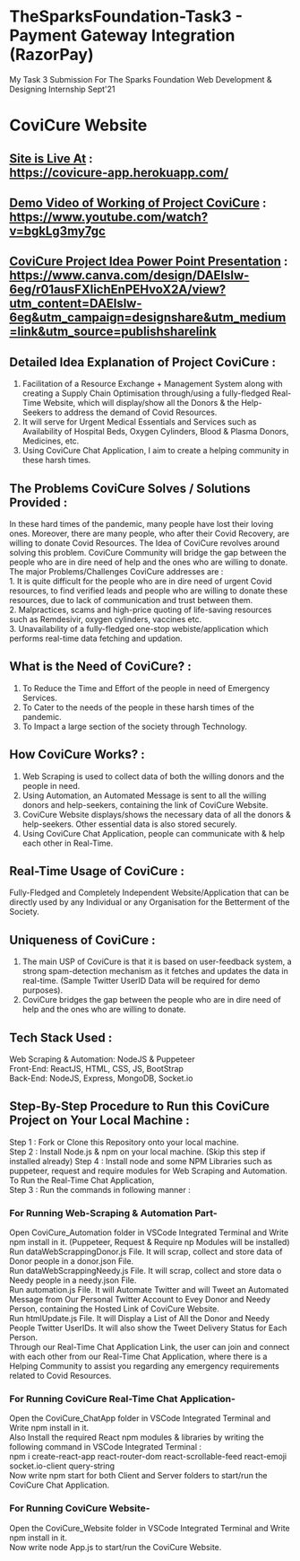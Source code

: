 # TheSparksFoundation-Task3 - Payment Gateway Integration (RazorPay)
My Task 3 Submission For The Sparks Foundation Web Development &amp; Designing Internship Sept'21

# CoviCure Website

## [Site is Live At](https://covicure-app.herokuapp.com/) : <br/> https://covicure-app.herokuapp.com/

## [Demo Video of Working of Project CoviCure](https://www.youtube.com/watch?v=bgkLg3my7gc) : <br/> https://www.youtube.com/watch?v=bgkLg3my7gc

## [CoviCure Project Idea Power Point Presentation](https://www.canva.com/design/DAElslw-6eg/r01ausFXlichEnPEHvoX2A/view?utm_content=DAElslw-6eg&utm_campaign=designshare&utm_medium=link&utm_source=publishsharelink) : <br/> https://www.canva.com/design/DAElslw-6eg/r01ausFXlichEnPEHvoX2A/view?utm_content=DAElslw-6eg&utm_campaign=designshare&utm_medium=link&utm_source=publishsharelink 

## Detailed Idea Explanation of Project CoviCure :  </br>
1. Facilitation of a Resource Exchange + Management System along with creating a Supply Chain Optimisation through/using a fully-fledged Real-Time Website, which will display/show all the Donors & the Help-Seekers to address the demand of Covid Resources.<br/>
2. It will serve for Urgent Medical Essentials and Services such as Availability of Hospital Beds, Oxygen Cylinders, Blood & Plasma Donors, Medicines, etc.<br/>
3. Using CoviCure Chat Application, I aim to create a helping community in these harsh times.<br/> 

## The Problems CoviCure Solves / Solutions Provided : </br>
In these hard times of the pandemic, many people have lost their loving ones. Moreover, there are many people, who after their Covid Recovery, are willing to donate Covid Resources. The Idea of CoviCure revolves around solving this problem. CoviCure Community will bridge the gap between the people who are in dire need of help and the ones who are willing to donate.<br/> 
The major Problems/Challenges CoviCure addresses are :<br/> 
        1. It is quite difficult for the people who are in dire need of urgent Covid resources, to find verified leads and people who are willing to donate these resources, due to lack of communication and trust between them.<br/> 
        2. Malpractices, scams and high-price quoting of life-saving resources such as Remdesivir, oxygen cylinders, vaccines etc.<br/> 
        3. Unavailability of a fully-fledged one-stop webiste/application which performs real-time data fetching and updation.<br/>
 
## What is the Need of CoviCure? : <br/>
1. To Reduce the Time and Effort of the people in need of Emergency Services.<br/>
2. To Cater to the needs of the people in these harsh times of the pandemic.<br/>
3. To Impact a large section of the society through Technology.<br/>
               
## How CoviCure Works? : <br/> 
1. Web Scraping is used to collect data of both the willing donors and the people in need.<br/>
2. Using Automation, an Automated Message is sent to all the willing donors and help-seekers, containing the link of CoviCure Website.<br/> 
3. CoviCure Website displays/shows the necessary data of all the donors & help-seekers. Other essential data is also stored securely.<br/>
4. Using CoviCure Chat Application, people can communicate with & help each other in Real-Time.<br/>

## Real-Time Usage of CoviCure : <br/> 
Fully-Fledged and Completely Independent Website/Application that can be directly used by any Individual or any Organisation for the Betterment of the Society. <br/>

## Uniqueness of CoviCure : </br>
1. The main USP of CoviCure is that it is based on user-feedback system, a strong spam-detection mechanism as it fetches and updates the data in real-time. (Sample Twitter UserID Data will be required for demo purposes).
2. CoviCure bridges the gap between the people who are in dire need of help and the ones who are willing to donate. 

## Tech Stack Used : <br/> 
Web Scraping & Automation: NodeJS & Puppeteer<br/> 
Front-End: ReactJS, HTML, CSS, JS, BootStrap<br/> 
Back-End: NodeJS, Express, MongoDB, Socket.io<br/> 

## Step-By-Step Procedure to Run this CoviCure Project on Your Local Machine : <br/> 
Step 1 : Fork or Clone this Repository onto your local machine.<br/>
Step 2 : Install Node.js & npm on your local machine. (Skip this step if installed already)
Step 4 : Install node and some NPM Libraries such as puppeteer, request and require modules for Web Scraping and Automation. To Run the Real-Time Chat Application,  
Step 3 : Run the commands in following manner :<br/> 
### For Running Web-Scraping & Automation Part-<br/>
Open CoviCure_Automation folder in VSCode Integrated Terminal and Write npm install in it. (Puppeteer, Request & Require np Modules will be installed)</br>
Run dataWebScrappingDonor.js File. It will scrap, collect and store data of Donor people in a donor.json File.<br/> 
Run dataWebScrappingNeedy.js File. It will scrap, collect and store data o Needy people in a needy.json File.<br/> 
Run automation.js File. It will Automate Twitter and will Tweet an Automated Message from Our Personal Twitter Account to Evey Donor and Needy Person, containing the Hosted Link of CoviCure Website.<br/> 
Run htmlUpdate.js File. It will Display a List of All the Donor and Needy People Twitter UserIDs. It will also show the Tweet Delivery Status for Each Person.<br/> Through our Real-Time Chat Application Link, the user can join and connect with each other from our Real-Time Chat Application, where there is a Helping Community to assist you regarding any emergency requirements related to Covid Resources.<br/>
### For Running CoviCure Real-Time Chat Application-<br/> 
Open the CoviCure_ChatApp folder in VSCode Integrated Terminal and Write npm install in it.</br>
Also Install the required React npm modules & libraries by writing the following command in VSCode Integrated Terminal :<br/>
        npm i create-react-app react-router-dom react-scrollable-feed react-emoji socket.io-client query-string<br/>
Now write npm start for both Client and Server folders to start/run the CoviCure Chat Application.<br/>
### For Running CoviCure Website-<br/> 
Open the CoviCure_Website folder in VSCode Integrated Terminal and Write npm install in it.</br>
Now write node App.js to start/run the CoviCure Website.<br/><br/>
